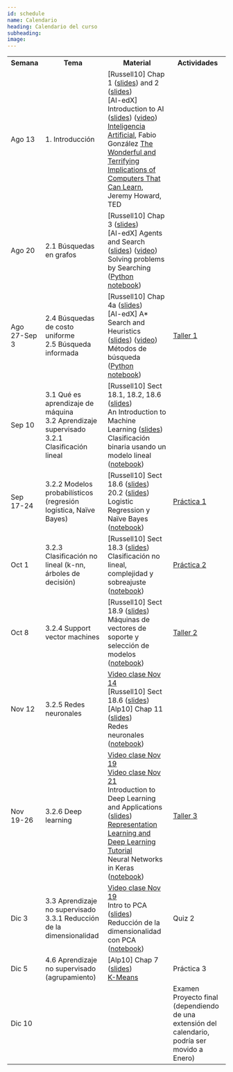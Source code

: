 ```yaml
---
id: schedule
name: Calendario
heading: Calendario del curso
subheading: 
image: 
---
```

<table class="table table-condensed">
	<tbody>
		<tr>
			<th>Semana</th>
			<th>Tema</th>
			<th>Material</th>
			<th>Actividades</th>
		</tr>
		<small>
			<tr>
				<td>Ago 13</td>
				<td>1. Introducción</td>
				<td>
					[Russell10] Chap 1 (<a href= "http://aima.eecs.berkeley.edu/slides-pdf/chapter01.pdf">slides</a>)  and 2 (<a href= "http://aima.eecs.berkeley.edu/slides-pdf/chapter02.pdf">slides</a>) <br>
					[AI-edX] Introduction to AI (<a href= "http://ai.berkeley.edu/slides/Lecture%201%20--%20Introduction/SP14%20CS188%20Lecture%201%20--%20Introduction.pptx">slides</a>) (<a href= "https://edge.edx.org/courses/course-v1:BerkeleyX+CS188x-SP16+SP16/courseware/a2dc8e2add91416a8f2a64410b3bf8e0/b414886f442a41e4b5fd0408de837e53/">video</a>)<br>
					<a href= "catedra-cc-unal.pdf">Inteligencia Artificial</a>, Fabio González
					<a href= "https://www.ted.com/talks/jeremy_howard_the_wonderful_and_terrifying_implications_of_computers_that_can_learn">The Wonderful and Terrifying Implications of Computers That Can Learn</a>, Jeremy Howard, TED	
				</td>
				<td>
				</td>
			</tr>
			<tr>
				<td>Ago 20</td>
				<td>2.1 Búsquedas en grafos<br>
				</td>
				<td>
					[Russell10] Chap 3 (<a href= "http://aima.eecs.berkeley.edu/slides-pdf/chapter03.pdf">slides</a>) <br>
					[AI-edX] Agents and Search (<a href= "http://ai.berkeley.edu/slides/Lecture%202%20--%20Uninformed%20Search/SP14%20CS188%20Lecture%202%20--%20Uninformed%20Search.pptx">slides</a>) (<a href= "https://edge.edx.org/courses/course-v1:BerkeleyX+CS188x-SP16+SP16/courseware/a2dc8e2add91416a8f2a64410b3bf8e0/7c56230af88d467c9737344e2e76092e/">video</a>)<br>
					Solving problems by Searching (<a href= "https://github.com/aimacode/aima-python/blob/master/search.ipynb">Python notebook</a>)<br>
				</td>
				<td>
				</td>
			</tr>
			<tr>
				<td>Ago 27-Sep 3</td>
				<td>2.4 Búsquedas de costo uniforme<br>
					2.5 Búsqueda informada<br> 
				</td>
				<td>
					[Russell10] Chap 4a (<a href= "http://aima.eecs.berkeley.edu/slides-pdf/chapter04a.pdf">slides</a>) <br>
					[AI-edX] A* Search and Heuristics (<a href= "http://ai.berkeley.edu/slides/Lecture%203%20--%20Informed%20Search/SP14%20CS188%20Lecture%203%20--%20Informed%20Search.pptx">slides</a>) (<a href= "https://edge.edx.org/courses/course-v1:BerkeleyX+CS188x-SP16+SP16/courseware/a2dc8e2add91416a8f2a64410b3bf8e0/76f9a53b7aad47638ff968db5938d841/">video</a>)<br>
					Métodos de búsqueda (<a href= "https://colab.research.google.com/drive/1SNaFH83fnDojM-v5MNyB2V27z3OjQ7Eb">Python notebook</a>)<br>
				</td>
				<td>
				<a href= "https://github.com/fagonzalezo/iis-2018-2/blob/master/taller1.ipynb">Taller 1</a>
				</td>
			</tr>
			<tr>
				<td>Sep 10</td>
				<td>3.1 Qué es aprendizaje de máquina<br>
					3.2 Aprendizaje supervisado<br>
					3.2.1 Clasificación lineal<br>
				</td>
				<td>
					[Russell10] Sect 18.1, 18.2, 18.6 (<a href= "http://aima.eecs.berkeley.edu/slides-pdf/chapter18.pdf">slides</a>) <br>
					An Introduction to Machine Learning (<a href= "https://fagonzalezo.github.io/iis-2018-1/intro-ml.pdf">slides</a>)<br>
					Clasificación binaria usando un modelo lineal (<a href= "https://colab.research.google.com/drive/1YOf_vd0I1d5j58vzRU2pXS2kCjeg2gqJ">notebook</a>)<br>
				</td>
				<td>
				</td>
			</tr>
			<tr>
				<td>Sep 17-24</td>
				<td>3.2.2 Modelos probabilísticos (regresión logística, Naïve Bayes)<br>
				</td>
				<td>
					[Russell10] Sect 18.6 (<a href= "http://aima.eecs.berkeley.edu/slides-pdf/chapter18.pdf">slides</a>) 20.2 (<a href= "http://aima.eecs.berkeley.edu/slides-pdf/chapter20.pdf">slides</a>)<br>
					Logistic Regression y Naïve Bayes (<a href= "https://colab.research.google.com/drive/1xMN55fOX46ftXkJaVlfVlramh7p715Ra">notebook</a>)<br>
				</td>
				<td>
				<a href= "https://github.com/fagonzalezo/iis-2018-2/blob/master/practica1.ipynb">Práctica 1</a>
				</td>
			</tr>
			<tr>
				<td>Oct 1</td>
				<td>3.2.3 Clasificación no lineal (k-nn, árboles de decisión)<br>
				</td>
				<td>
					[Russell10] Sect 18.3 (<a href= "http://aima.eecs.berkeley.edu/slides-pdf/chapter18.pdf">slides</a>) <br>
					Clasificación no lineal, complejidad y sobreajuste (<a href= "https://drive.google.com/file/d/1MWWFcGqLJB_LvOoDFjXuEM9a8bvLjPy1/view?usp=sharing">notebook</a>)<br>
				</td>
				<td>
				<a href= "https://github.com/fagonzalezo/iis-2018-2/blob/master/practica2.ipynb">Práctica 2</a>
				</td>
			</tr>
			<tr>
				<td>Oct 8</td>
				<td>3.2.4 Support vector machines<br>
				</td>
				<td>
					[Russell10] Sect 18.9 (<a href= "http://aima.eecs.berkeley.edu/slides-pdf/chapter18.pdf">slides</a>) <br>
					Máquinas de vectores de soporte y selección de modelos (<a href= "https://colab.research.google.com/drive/1X4b_5FMHDs7EtbwPzw7YDeMF5V4pqoer">notebook</a>)<br>
				</td>
				<td>
				<a href= "https://github.com/fagonzalezo/iis-2018-2/blob/master/taller2.ipynb">Taller 2</a>
				</td>
			</tr>
			<tr>
				<td>Nov 12</td>
				<td>3.2.5 Redes neuronales<br>
				</td>
				<td>
					<a href= "https://www.youtube.com/watch?v=KCMHzif64CM">Video clase Nov 14</a> <br>
					[Russell10] Sect 18.6 (<a href= "http://aima.eecs.berkeley.edu/slides-pdf/chapter18.pdf">slides</a>) <br>
					[Alp10] Chap 11  (<a href= "https://www.cmpe.boun.edu.tr/~ethem/i2ml2e/2e_v1-0/i2ml2e-chap11-v1-0.pdf">slides</a>) <br>
					Redes neuronales (<a href= "https://colab.research.google.com/drive/1kRcUevDGI8_x6XabDDCLQPfRCA5usl3t">notebook</a>)<br>
				</td>
				<td>
				</td>
			</tr>
			<tr>
				<td>Nov 19-26</td>
				<td>3.2.6 Deep learning<br>
				</td>
				<td>
					<a href= "https://www.youtube.com/watch?v=cKcyOzIPMu0">Video clase Nov 19</a> <br>
					<a href= "https://www.youtube.com/watch?v=EiuDcFE_5pM">Video clase Nov 21</a> <br>
					Introduction to Deep Learning and Applications (<a href= "https://github.com/albahnsen/AppliedDeepLearningClass/blob/master/presentations/DL-introduction.pdf">slides</a>) <br>
					<a href= "https://fagonzalezo.github.io/dl_tutorial_upv/">Representation Learning and Deep Learning Tutorial </a><br>
					Neural Networks in Keras (<a href= "https://colab.research.google.com/drive/1CjkEzZfvhzqKR9Qm9O7wdBeeJui5cpXc">notebook</a>)
				</td>
				<td>
				<a href= "https://github.com/fagonzalezo/iis-2018-2/blob/master/taller3.ipynb">Taller 3</a>
				</td>
			</tr>
            <tr>
				<td>Dic 3</td>
				<td>
				    3.3 Aprendizaje no supervisado <br>
				    3.3.1 Reducción de la dimensionalidad <br>
				</td>
				<td>
					<a href= "https://www.youtube.com/watch?v=EX1397RTcEs">Video clase Nov 19</a> <br>
					Intro to PCA (<a href= "https://www.scribd.com/presentation/62790749/Intro-to-PCA">slides</a>)
					<br>
					Reducción de la dimensionalidad con PCA (<a href= "https://colab.research.google.com/drive/1OkKmpogSHLQNku7NeiaUODfk_l2OdUSj">notebook</a>)
				</td>
				<td>
				Quiz 2
				</td>
			</tr>
			<tr>
				<td>Dic 5</td>
				<td>4.6 Aprendizaje no supervisado (agrupamiento)<br>
				</td>
				<td>
					[Alp10] Chap 7 (<a href= "http://www.cmpe.boun.edu.tr/~ethem/i2ml2e/2e_v1-0/i2ml2e-chap7-v1-0.pdf">slides</a>)
					<br>
					<a href= "KMeans.pdf">K-Means</a>
				</td>
				<td>
				Práctica 3
				</td>
			</tr>
			<tr>
				<td>Dic 10</td>
				<td>
				</td>
				<td>
				</td>
				<td>
				    Examen <br>
					Proyecto final (dependiendo de una extensión del calendario, podría ser movido a Enero)
				</td>
			</tr>
		</small>
	</tbody>
</table>
